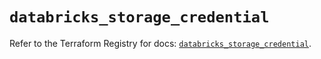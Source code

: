 # `databricks_storage_credential`

Refer to the Terraform Registry for docs: [`databricks_storage_credential`](https://registry.terraform.io/providers/databricks/databricks/1.59.0/docs/resources/storage_credential).
